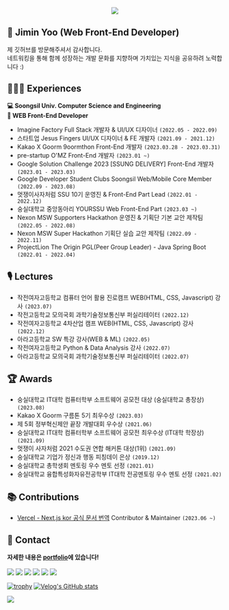 <div>
<h1 align="center">
  <a href="https://git.io/typing-svg">
    <img src="https://readme-typing-svg.herokuapp.com/?lines=가치를+코드로+설계하는,;협업과+소통을+통해+날마다+성장하는,;WEB+FE+개발자+유지민입니다+💻✨&center=true&size=20">
  </a>
</h1>

 ## 👋 Jimin Yoo (Web Front-End Developer)
  제 깃허브를 방문해주셔서 감사합니다. <br>
  네트워킹을 통해 함께 성장하는 개발 문화를 지향하며 가치있는 지식을 공유하려 노력합니다 :) <br>
  
## 👩🏻‍💻 Experiences
**💻 Soongsil Univ. Computer Science and Engineering**    
**🎨 WEB Front-End Developer**    
 - Imagine Factory Full Stack 개발자 & UI/UX 디자이너 `(2022.05 - 2022.09)`   
 - 스타트업 Jesus Fingers UI/UX 디자이너 & FE 개발자 `(2021.09 - 2021.12)`   
 - Kakao X Goorm 9oormthon Front-End 개발자 `(2023.03.28 - 2023.03.31)`
 - pre-startup O'MZ Front-End 개발자 `(2023.01 ~)`       
 - Google Solution Challenge 2023 [SSUNG DELIVERY] Front-End 개발자 `(2023.01 - 2023.03)`   
 - Google Developer Student Clubs Soongsil Web/Mobile Core Member `(2022.09 - 2023.08)`   
 - 멋쟁이사자처럼 SSU 10기 운영진 & Front-End Part Lead `(2022.01 - 2022.12)`
 - 숭실대학교 중앙동아리 YOURSSU Web Front-End Part `(2023.03 ~)` 
 - Nexon MSW Supporters Hackathon 운영진 & 기획단 기본 교안 제작팀 `(2022.05 - 2022.08)`   
 - Nexon MSW Super Hackathon 기획단 실습 교안 제작팀 `(2022.09 - 2022.11)`   
 - ProjectLion The Origin PGL(Peer Group Leader) - Java Spring Boot `(2022.01 - 2022.04)`

## 🎙️ Lectures
 - 작전여자고등학교 컴퓨터 언어 활용 진로캠프 WEB(HTML, CSS, Javascript) 강사 `(2023.07)`   
 - 작전고등학교 모의국회 과학기술정보통신부 퍼실리테이터 `(2022.12)`  
 - 작전여자고등학교 4차산업 캠프 WEB(HTML, CSS, Javascript) 강사 `(2022.12)`   
 - 아라고등학교 SW 특강 강사(WEB & ML) `(2022.05)`   
 - 작전여자고등학교 Python & Data Analysis 강사 `(2022.07)`
 - 아라고등학교 모의국회 과학기술정보통신부 퍼실리테이터 `(2022.07)`

## 🏆 Awards
- 숭실대학교 IT대학 컴퓨터학부 소프트웨어 공모전 대상 (숭실대학교 총장상) `(2023.08)`
- Kakao X Goorm 구름톤 5기 최우수상 `(2023.03)`
- 제 5회 정부혁신제안 끝장 개발대회 우수상 `(2021.06)`
- 숭실대학교 IT대학 컴퓨터학부 소프트웨어 공모전 최우수상 (IT대학 학장상) `(2021.09)`
- 멋쟁이 사자처럼 2021 수도권 연합 해커톤 대상(1위) `(2021.09)`
- 숭실대학교 기업가 정신과 행동 피칭데이 은상 `(2019.12)`
- 숭실대학교 총학생회 멘토링 우수 멘토 선정 `(2021.01)`
- 숭실대학교 융합특성화자유전공학부 IT대학 전공멘토링 우수 멘토 선정 `(2021.02)`

## 📚 Contributions
- [Vercel - Next.js kor 공식 문서 번역](https://github.com/Nextjs-kr/Nextjs.kr) Contributor & Maintainer `(2023.06 ~)`

## 📧 Contact
  **자세한 내용은 [portfolio](https://www.notion.so/Yoo-Ji-Min-3fb83bffb6664817b0b79f761d6f1bae)에 있습니다!** <br><br>
  <a href="https://www.linkedin.com/in/yoo-jimin127/" target="_blank"><img src="https://img.shields.io/badge/LinkedIn-0E76A8?style=flat-square&logo=LinkedIn&logoColor=white"/></a>
  <a href="https://velog.io/@dev_jiminn" target="_blank"><img src="https://img.shields.io/badge/Velog-20c997?style=flat-square&logo=Velog&logoColor=white"/></a>
  <a href="https://blog.naver.com/dbwlals9936" target="_blank"><img src="https://img.shields.io/badge/Blog-339933?style=flat-square&logo=Naver&logoColor=white"/></a>
  <a href="dbwlals9936@gmail.com" target="_blank"><img src="https://img.shields.io/badge/Gmail-E34F26?style=flat-square&logo=Gmail&logoColor=white"/></a>
  <a href="dbwlals9936@naver.com" target="_blank"><img src="https://img.shields.io/badge/Email-339933?style=flat-square&logo=Naver&logoColor=white"/></a>
  <a href="https://github.com/yoo-jimin127" target="_blank"><img src="https://img.shields.io/badge/Github-232F3E?style=flat-square&logo=Github&logoColor=white"/></a>
  <br>
 
  [![trophy](https://github-profile-trophy.vercel.app/?username=yoo-jimin127&theme=flat&row=2&column=4)](https://github.com/ryo-ma/github-profile-trophy)
  [![Velog's GitHub stats](https://velog-readme-stats.vercel.app/api/list?name=dev_jiminn)](https://velog.io/@dev_jiminn) 
</div>
<a href="https://hits.seeyoufarm.com"><img src="https://hits.seeyoufarm.com/api/count/incr/badge.svg?url=https%3A%2F%2Fgithub.com%2Fyoo-jimin127&count_bg=%2300D0FF&title_bg=%23CACACA&icon=&icon_color=%23E7E7E7&title=visitors&edge_flat=false"/></a>
